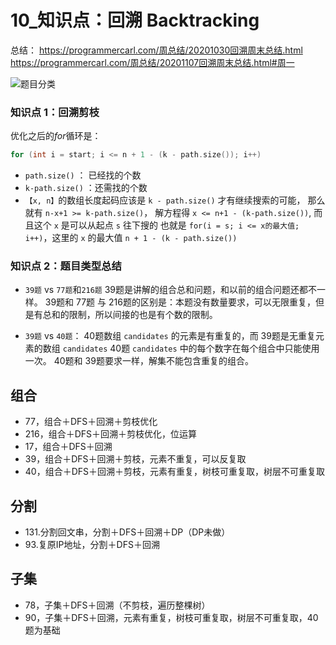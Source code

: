 # 10_知识点：回溯 Backtracking

总结：
https://programmercarl.com/周总结/20201030回溯周末总结.html
https://programmercarl.com/周总结/20201107回溯周末总结.html#周一


![题目分类](https://code-thinking-1253855093.file.myqcloud.com/pics/20210219192050666.png)

### 知识点 1：回溯剪枝

优化之后的$for$循环是：
```cpp
for (int i = start; i <= n + 1 - (k - path.size()); i++)
```

- `path.size()` ： 已经找的个数
- `k-path.size()` ：还需找的个数
- `【x, n】`的数组长度起码应该是 `k - path.size()` 才有继续搜索的可能， 那么就有 `n-x+1 >= k-path.size()`， 解方程得 `x <= n+1 - (k-path.size())`, 而且这个 `x` 是可以从起点 `s` 往下搜的 也就是 `for(i = s; i <= x的最大值; i++)`，这里的 `x` 的最大值 `n + 1 - (k - path.size())`

### 知识点 2：题目类型总结

- `39题` vs `77题`和`216题`
  39题是讲解的组合总和问题，和以前的组合问题还都不一样。
  39题和 77题 与 216题的区别是：本题没有数量要求，可以无限重复，但是有总和的限制，所以间接的也是有个数的限制。

- `39题` vs `40题`：
  40题数组 `candidates` 的元素是有重复的，而 39题是无重复元素的数组 `candidates`
  40题 `candidates` 中的每个数字在每个组合中只能使用一次。
  40题和 39题要求一样，解集不能包含重复的组合。



## 组合

- 77，组合＋DFS＋回溯＋剪枝优化
- 216，组合＋DFS＋回溯＋剪枝优化，位运算
- 17，组合＋DFS＋回溯
- 39，组合＋DFS＋回溯＋剪枝，元素不重复，可以反复取
- 40，组合＋DFS＋回溯＋剪枝，元素有重复，树枝可重复取，树层不可重复取

## 分割

- 131.分割回文串，分割＋DFS＋回溯＋DP（DP未做）
- 93.复原IP地址，分割＋DFS＋回溯

## 子集

- 78，子集＋DFS＋回溯（不剪枝，遍历整棵树）
- 90，子集＋DFS＋回溯，元素有重复，树枝可重复取，树层不可重复取，40题为基础


